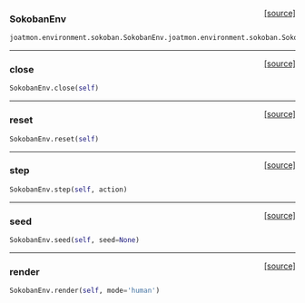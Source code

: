 <span style="float:right;">[[source]](https://github.com/malkoch/joatmon/blob/master/joatmon/environment/sokoban.py#L356)</span>
### SokobanEnv

```python
joatmon.environment.sokoban.SokobanEnv.joatmon.environment.sokoban.SokobanEnv(xml, xmls, sprites)
```

----

<span style="float:right;">[[source]](https://github.com/malkoch/joatmon/blob/master/joatmon/environment/sokoban.py#L724)</span>

### close


```python
SokobanEnv.close(self)
```

----

<span style="float:right;">[[source]](https://github.com/malkoch/joatmon/blob/master/joatmon/environment/sokoban.py#L735)</span>

### reset


```python
SokobanEnv.reset(self)
```

----

<span style="float:right;">[[source]](https://github.com/malkoch/joatmon/blob/master/joatmon/environment/sokoban.py#L745)</span>

### step


```python
SokobanEnv.step(self, action)
```

----

<span style="float:right;">[[source]](https://github.com/malkoch/joatmon/blob/master/joatmon/environment/sokoban.py#L742)</span>

### seed


```python
SokobanEnv.seed(self, seed=None)
```

----

<span style="float:right;">[[source]](https://github.com/malkoch/joatmon/blob/master/joatmon/environment/sokoban.py#L729)</span>

### render


```python
SokobanEnv.render(self, mode='human')
```
